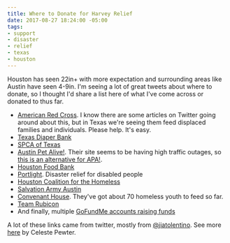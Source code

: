 ```yaml
---
title: Where to Donate for Harvey Relief
date: 2017-08-27 18:24:00 -05:00
tags:
- support
- disaster
- relief
- texas
- houston
---
```


Houston has seen 22in+ with more expectation and surrounding areas like Austin have seen 4-9in. I'm seeing a lot of great tweets about where to donate, so I thought I'd share a list here of what I've come across or donated to thus far.

- [American Red Cross](https://www.redcross.org/donate/hurricane-harvey?campname=Harvey&campmedium=aspot). I know there are some articles on Twitter going around about this, but in Texas we're seeing them feed displaced families and individuals. Please help. It's easy.
- [Texas Diaper Bank](texasdiaperbank.org/)
- [SPCA of Texas](http://spca.org/give)
- [Austin Pet Alive!](https://www.austinpetsalive.org/hurricane-harvey-evacuations/). Their site seems to be having high traffic outages, so [this is an alternative for APA!](https://t.co/pGfccAoGQe).
- [Houston Food Bank](http://www.houstonfoodbank.org/donate/donate-money/)
- [Portlight](http://portlight.org). Disaster relief for disabled people
- [Houston Coalition for the Homeless](https://www.homelesshouston.org/take-action/donate/)
- [Salvation Army Austin](https://give.salvationarmyusa.org/site/Donation2;jsessionid=00000000.app340b?df_id=27651&mfc_pref=T&27651.donation=form1&NONCE_TOKEN=09144B4DDAFD7687A8B0C5937B421EC6)
- [Convenant House](https://www.covenanthouse.org/donation-options/donate-now). They've got about 70 homeless youth to feed so far.
- [Team Rubicon](https://teamrubiconusa.org/)
- And finally, multiple [GoFundMe accounts raising funds](https://www.gofundme.com/hurricaneharvey)


A lot of these links came from twitter, mostly from [@jiatolentino](https://twitter.com/jiatolentino/status/901851531577884674). See more [here](https://medium.com/@Celeste_pewter/how-to-help-the-victims-of-hurricane-harvey-f876ae7e7ed) by Celeste Pewter.